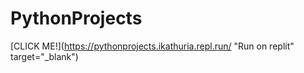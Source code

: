 # PythonProjects

[CLICK ME!](https://pythonprojects.ikathuria.repl.run/ "Run on replit" target="_blank")